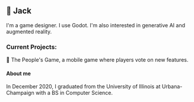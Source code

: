 ##  👨 Jack
I'm a game designer. I use Godot. I'm also interested in generative AI and augmented reality.

### Current Projects:

🐔 The People's Game, a mobile game where players vote on new features.

#### About me
In December 2020, I graduated from the University of Illinois at Urbana-Champaign with a BS in Computer Science. 


